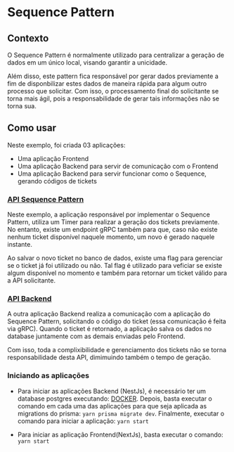 # Sequence Pattern
## Contexto
<p>
  O Sequence Pattern é normalmente utilizado para centralizar a geração de dados em um único local, visando garantir a unicidade.
</p>
<p>
   Além disso, este pattern fica responsável por gerar dados previamente a fim de disponbilizar estes dados de maneira rápida para algum outro processo que solicitar. Com isso, o processamento final do solicitante se torna mais ágil, pois a responsabilidade de gerar tais informações não se torna sua.
</p>

## Como usar

<p>
  Neste exemplo, foi criada 03 aplicações:
  <ul>
    <li>Uma aplicação Frontend</li>
    <li>Uma aplicação Backend para servir de comunicação com o Frontend</li>
    <li>Uma aplicação Backend para servir funcionar como o Sequence, gerando códigos de tickets</li>
  </ul>
</p>

### [API Sequence Pattern](https://github.com/martineli17/patterns-sequence/tree/master/sequence_pattern)
<p>
  Neste exemplo, a aplicação responsável por implementar o Sequence Pattern, utiliza um Timer para realizar a geração dos tickets previamente. No entanto, existe um endpoint gRPC também para que, caso não existe nenhum ticket disponível naquele momento, um novo é gerado naquele instante.
</p>
<p>
  Ao salvar o novo ticket no banco de dados, existe uma flag para gerenciar se o ticket já foi utilizado ou não. Tal flag é utilizado para veficiar se existe algum disponível no momento e também para retornar um ticket válido para a API solicitante.
</p>

### [API Backend](https://github.com/martineli17/patterns-sequence/tree/master/api)
<p>
  A outra aplicação Backend realiza a comunicação com a aplicação do Sequence Pattern, solicitando o código do ticket (essa comunicação é feita via gRPC). Quando o ticket é retornado, a aplicação salva os dados no database juntamente com as demais enviadas pelo Frontend.
</p>
<p>
  Com isso, toda a complixibilidade e gerenciamento dos tickets não se torna responsabilidade desta API, dimimuindo também o tempo de geração.
</p>  

### Iniciando as aplicações
- Para iniciar as aplicações Backend (NestJs), é necessário ter um database postgres executando: [DOCKER](https://hub.docker.com/_/postgres).
Depois, basta executar o comando em cada uma das aplicações para que seja aplicada as migrations do prisma: `yarn prisma migrate dev`.
Finalmente, executar o comando para iniciar a aplicação: `yarn start`

- Para iniciar as aplicação Frontend(NextJs), basta executar o comando: `yarn start`
